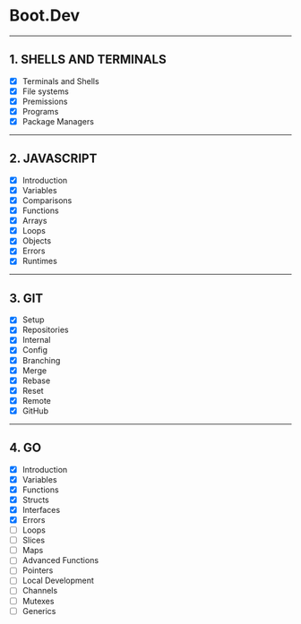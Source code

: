 # Boot.Dev

---

## 1. SHELLS AND TERMINALS

- [x] Terminals and Shells
- [x] File systems
- [x] Premissions
- [x] Programs
- [x] Package Managers

---

## 2. JAVASCRIPT

- [x] Introduction
- [x] Variables
- [x] Comparisons
- [x] Functions
- [x] Arrays
- [x] Loops
- [x] Objects
- [x] Errors
- [x] Runtimes

---

## 3. GIT

- [x] Setup
- [x] Repositories
- [x] Internal
- [x] Config
- [x] Branching
- [x] Merge
- [x] Rebase
- [x] Reset
- [x] Remote
- [x] GitHub

---

## 4. GO

- [x] Introduction
- [x] Variables
- [x] Functions
- [x] Structs
- [x] Interfaces
- [x] Errors
- [ ] Loops
- [ ] Slices
- [ ] Maps
- [ ] Advanced Functions
- [ ] Pointers
- [ ] Local Development
- [ ] Channels
- [ ] Mutexes
- [ ] Generics
